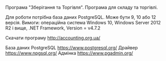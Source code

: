 Програма "Зберігання та Торгівля".
Програма для складу та торгівлі.

Для роботи потрібна база даних PostgreSQL. Може бути 9, 10 або 12 версія.
Вимоги: операційна система Windows 10, Windows Server 2012 R2 і вище, .NET Framework, Version = v4.7.2 

Скачати програму      http://accounting.org.ua/

База даних PostgreSQL https://www.postgresql.org/
Драйвер               https://www.npgsql.org/
Адмінка               https://www.pgadmin.org/
